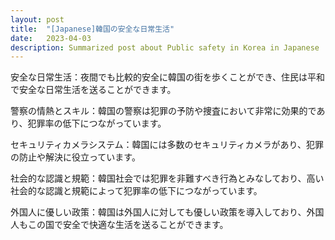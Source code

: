 ```yaml
---
layout: post
title:  "[Japanese]韓国の安全な日常生活"
date:   2023-04-03
description: Summarized post about Public safety in Korea in Japanese
---
```


安全な日常生活：夜間でも比較的安全に韓国の街を歩くことができ、住民は平和で安全な日常生活を送ることができます。

警察の情熱とスキル：韓国の警察は犯罪の予防や捜査において非常に効果的であり、犯罪率の低下につながっています。

セキュリティカメラシステム：韓国には多数のセキュリティカメラがあり、犯罪の防止や解決に役立っています。

社会的な認識と規範：韓国社会では犯罪を非難すべき行為とみなしており、高い社会的な認識と規範によって犯罪率の低下につながっています。

外国人に優しい政策：韓国は外国人に対しても優しい政策を導入しており、外国人もこの国で安全で快適な生活を送ることができます。